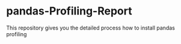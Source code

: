 # pandas-Profiling-Report
This repository gives you the detailed process how to install pandas profiling
